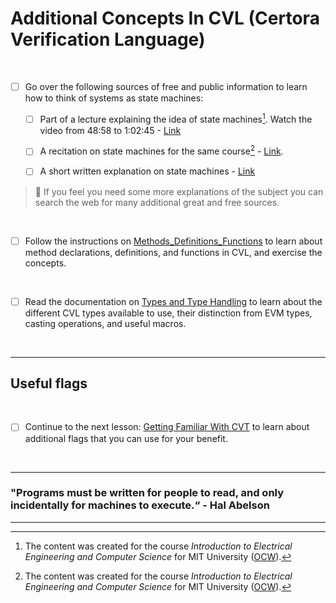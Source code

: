 # Additional Concepts In CVL (Certora Verification Language)

</br>

- [ ] Go over the following sources of free and public information to learn how to think of systems as state machines:
    
  - [ ] Part of a lecture explaining the idea of state machines[^1]. Watch the video from 48:58 to 1:02:45 - [Link](https://youtu.be/cQntMUMQyRw?t=2938)

  - [ ] A recitation on state machines for the same course[^1] - [Link](https://youtu.be/8FWfmvj3HYw).

  - [ ] A short written explanation on state machines - [Link](https://www.cs.cornell.edu/courses/cs211/2006sp/Lectures/L26-MoreGraphs/state_mach.html)

> :memo: If you feel you need some more explanations of the subject you can search the web for many additional great and free sources.

 [^1]: The content was created for the course *Introduction to Electrical Engineering and Computer Science* for MIT University ([OCW](https://ocw.mit.edu/)).

 [^2]: Notes created by Prof. Andrew Myers from Cornell University for the course *CS 211*.

</br>

- [ ] Follow the instructions on [Methods_Definitions_Functions](Methods_Definitions_Functions) to learn about method declarations, definitions, and functions in CVL, and exercise the concepts.

</br>

- [ ] Read the documentation on [Types and Type Handling](https://docs.certora.com/en/latest/docs/cvl/types.html) to learn about the different CVL types available to use, their distinction from EVM types, casting operations, and useful macros.

</br>

---

## Useful flags

</br>

- [ ] Continue to the next lesson: [Getting Familiar With CVT](../05.Lesson_GettingFamiliarWithCVT) to learn about additional flags that you can use for your benefit.

</br>

---

### "Programs must be written for people to read, and only incidentally for machines to execute.“ - Hal Abelson

---
